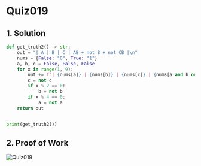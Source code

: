 # Quiz019

## 1. Solution
```.py
def get_truth2() -> str:
    out = "| A | B | C | AB + not B + not CB |\n"
    nums = {False: "0", True: "1"}
    a, b, c = False, False, False
    for x in range(1, 9):
        out += f"| {nums[a]} | {nums[b]} | {nums[c]} | {nums[a and b or not b or not c and b].center(19)} |\n"
        c = not c
        if x % 2 == 0:
            b = not b
        if x % 4 == 0:
            a = not a
    return out


print(get_truth2())

```
## 2. Proof of Work
![Quiz019](https://github.com/AntGra25/unit2-CS24/assets/142757981/4a9c375b-0d81-45b5-9877-367ff6cae121)
